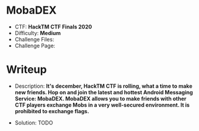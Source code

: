 # MobaDEX

- CTF: **HackTM CTF Finals 2020**
- Difficulty: **Medium**
- Challenge Files: 
- Challenge Page: 

# Writeup

- Description: **It's december, HackTM CTF is rolling, what a time to make new friends. Hop on and join the latest and hottest Android Messaging Service: MobaDEX. MobaDEX allows you to make friends with other CTF players exchange Mobs in a very well-secured environment. It is prohibited to exchange flags.**

- Solution: TODO
